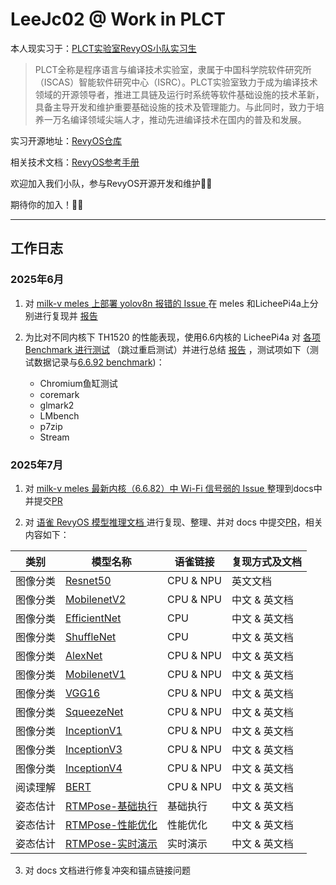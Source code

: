 # LeeJc02 @ Work in PLCT
本人现实习于：[PLCT实验室RevyOS小队实习生](https://github.com/lazyparser/weloveinterns/blob/master/open-internships.md)


>PLCT全称是程序语言与编译技术实验室，隶属于中国科学院软件研究所（ISCAS）智能软件研究中心（ISRC）。PLCT实验室致力于成为编译技术领域的开源领导者，推进工具链及运行时系统等软件基础设施的技术革新，具备主导开发和维护重要基础设施的技术及管理能力。与此同时，致力于培养一万名编译领域尖端人才，推动先进编译技术在国内的普及和发展。

实习开源地址：[RevyOS仓库](https://github.com/revyos)

相关技术文档：[RevyOS参考手册](https://docs.revyos.dev)



欢迎加入我们小队，参与RevyOS开源开发和维护🥰🥰

期待你的加入！🥳🥳

---

## 工作日志

### 2025年6月

1. 对 [milk-v meles 上部署 yolov8n 报错的 Issue ](https://github.com/revyos/revyos/issues/131) 在 meles 和LicheePi4a上分别进行复现并 [报告](report/report01.md)

2. 为比对不同内核下 TH1520 的性能表现，使用6.6内核的 LicheePi4a 对 [各项 Benchmark 进行测试](https://docs.revyos.dev/docs/benchmark/Chromium-Fish-Bowl-Test/) （跳过重启测试）并进行总结 [报告](report/report02.md) ，测试项如下（测试数据记录与[6.6.92 benchmark](test_data/6.6.92%20benchmark/))：
    - Chromium鱼缸测试
    - coremark
    - glmark2
    - LMbench
    - p7zip
    - Stream

### 2025年7月

1. 对 [milk-v meles 最新内核（6.6.82）中 Wi-Fi 信号弱的 Issue ](https://github.com/revyos/revyos/issues/118)整理到docs中并提交[PR](https://github.com/revyos/docs/pull/51)

2. 对 [语雀 RevyOS 模型推理文档 ](https://www.yuque.com/za4k4z/yp3bry)进行复现、整理、并对 docs 中提交[PR](https://github.com/revyos/docs/pull/53)，相关内容如下：

| 类别       | 模型名称      | 语雀链接 | 复现方式及文档 |
|------------|--------------|----------|----------------|
| 图像分类   | [Resnet50](https://www.yuque.com/za4k4z/yp3bry/ovk8a3n28who4g70)      | CPU & NPU | 英文文档 |
| 图像分类   | [MobilenetV2](https://www.yuque.com/za4k4z/yp3bry/bydoimgbukpbgzvk)   | CPU & NPU | 中文 & 英文档 |
| 图像分类   | [EfficientNet](https://www.yuque.com/za4k4z/yp3bry/ru54kmi873iy5hhc)  | CPU    | 中文 & 英文档 |
| 图像分类   | [ShuffleNet](https://www.yuque.com/za4k4z/yp3bry/cig55977bedg8xsv)    | CPU       | 中文 & 英文档 |
| 图像分类   | [AlexNet](https://www.yuque.com/za4k4z/yp3bry/burx7hbtry0wnldg)       | CPU & NPU | 中文 & 英文档 |
| 图像分类   | [MobilenetV1](https://www.yuque.com/za4k4z/yp3bry/lxwtygkglgorhext)   | CPU & NPU | 中文 & 英文档 |
| 图像分类   | [VGG16](https://www.yuque.com/za4k4z/yp3bry/iat0ws79huhs2u0d)         | CPU & NPU | 中文 & 英文档 |
| 图像分类   | [SqueezeNet](https://www.yuque.com/za4k4z/yp3bry/hul8ehriofr79pyr)    | CPU & NPU | 中文 & 英文档 |
| 图像分类   | [InceptionV1](https://www.yuque.com/za4k4z/yp3bry/wwtiklpxzhabwxpa)   | CPU & NPU | 中文 & 英文档 |
| 图像分类   | [InceptionV3](https://www.yuque.com/za4k4z/yp3bry/gzgoxqo4s3utbl7a)   | CPU & NPU | 中文 & 英文档 |
| 图像分类   | [InceptionV4](https://www.yuque.com/za4k4z/yp3bry/cs6zzqf9xi3a7ldc)   | CPU & NPU | 中文 & 英文档 |
| 阅读理解   | [BERT](https://www.yuque.com/za4k4z/yp3bry/fuawl24f9t3wl7zp)          | CPU & NPU | 中文 & 英文档 |
| 姿态估计   | [RTMPose-基础执行](https://www.yuque.com/za4k4z/yp3bry/mf7r6yvas72ig3rq) | 基础执行   | 中文 & 英文档 |
| 姿态估计   | [RTMPose-性能优化](https://www.yuque.com/za4k4z/yp3bry/oz7gcq0r5z318fpw) | 性能优化   | 中文 & 英文档 |
| 姿态估计   | [RTMPose-实时演示](https://www.yuque.com/za4k4z/yp3bry/yoyx0ngg0hra9k7x) | 实时演示   | 中文 & 英文档 |

3. 对 docs 文档进行修复冲突和锚点链接问题



